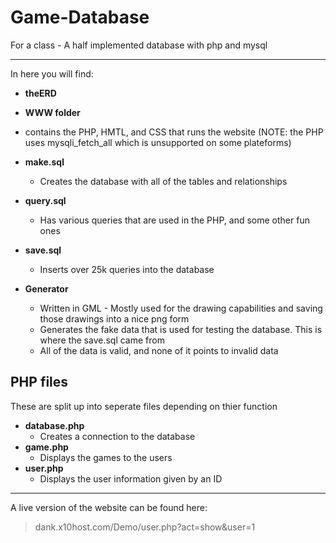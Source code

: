 # Game-Database
For a class - A half implemented database with php and mysql

---

In here you will find:

- **theERD**
- **WWW folder**
 - contains the PHP, HMTL, and CSS that runs the website (NOTE: the PHP uses mysqli_fetch_all which is unsupported on some plateforms)
  
- **make.sql**
  - Creates the database with all of the tables and relationships
- **query.sql**
  - Has various queries that are used in the PHP, and some other fun ones
- **save.sql**
  - Inserts over 25k queries into the database
  
- **Generator**
  - Written in GML  - Mostly used for the drawing capabilities and saving those drawings into a nice png form
  - Generates the fake data that is used for testing the database. This is where the save.sql came from
  - All of the data is valid, and none of it points to invalid data
  
  
## PHP files
These are split up into seperate files depending on thier function

- **database.php**
  - Creates a connection to the database
- **game.php**
  - Displays the games to the users
- **user.php**
  - Displays the user information given by an ID

---

A live version of the website can be found here:
>dank.x10host.com/Demo/user.php?act=show&user=1
